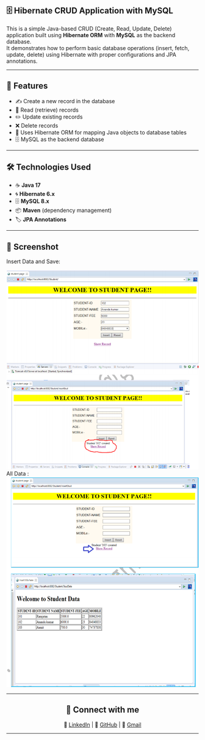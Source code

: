 ## 🗄️ Hibernate CRUD Application with MySQL         
     
This is a simple Java-based CRUD (Create, Read, Update, Delete) application built using **Hibernate ORM** with **MySQL** as the backend database.  
It demonstrates how to perform basic database operations (insert, fetch, update, delete) using Hibernate with proper configurations and JPA annotations.

---           
    
## 📌 Features  
- ✍️ Create a new record in the database  
- 📖 Read (retrieve) records   
- ✏️ Update existing records  
- ❌ Delete records  
- 🔗 Uses Hibernate ORM for mapping Java objects to database tables  
- 🗄️ MySQL as the backend database  

---   

## 🛠️ Technologies Used
- ☕ **Java 17**  
- 🌀 **Hibernate 6.x**  
- 🗄️ **MySQL 8.x**  
- 📦 **Maven** (dependency management)  
- 🏷️ **JPA Annotations**  

---

## 📸 Screenshot
Insert Data and Save:

![Hibernate CRUD Output](src/main/webapp/images/student.png)
All Data :
![Hibernate CRUD Output](src/main/webapp/images/studentall.png)

---

<div align="center" >
    
## 🔗 Connect with me

 💼 [LinkedIn](https://www.linkedin.com/in/dinkarprasadjava)  |  🐙 [GitHub](https://github.com/DK12345678D) | 📧 [Gmail](mailto:dinkarprasad682@gmail.com) 
 
 ---
</div>
